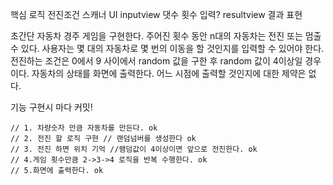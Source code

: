 핵심 로직
    전진조건 
    스캐너
UI 
    inputview
        댓수 횟수 입력?
    resultview
        결과 표현

초간단 자동차 경주 게임을 구현한다.
주어진 횟수 동안 n대의 자동차는 전진 또는 멈출 수 있다.
사용자는 몇 대의 자동차로 몇 번의 이동을 할 것인지를 입력할 수 있어야 한다.
전진하는 조건은 0에서 9 사이에서 random 값을 구한 후 random 값이 4이상일 경우이다.
자동차의 상태를 화면에 출력한다. 어느 시점에 출력할 것인지에 대한 제약은 없다.

기능 구현시 마다 커밋!

    // 1. 차량숫자 만큼 자동차를 만든다. ok
    // 2. 전진 할 로직 구현 // 랜덤넘버를 생성한다 ok
    // 3. 전진 하면 위치 기억 //램덤값이 4이상이면 앞으로 전진한다. ok
    // 4.게임 횟수만큼 2->3->4 로직을 반복 수행한다. ok
    // 5.화면에 출력한다. ok

